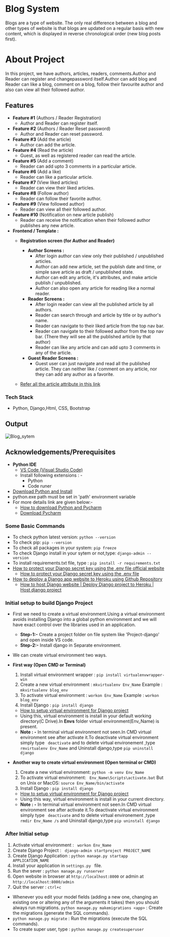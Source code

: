 # Blog System
Blogs are a type of website. The only real difference between a blog and other types of website is that blogs are updated on a regular basis with new content,
which is displayed in reverse chronological order (new blog posts first).

# About Project
In this project, we have authors, articles, readers, comments.Author and Reader can register and changepassword itself.Author can add blog and Reader can like a blog, comment on a blog, follow their favourite author and also can view all their followed author.

## Features
 - **Feature #1** (Authors / Reader Registration)
     -  Author and Reader can register itself.
 - **Feature #2** (Authors / Reader Reset password)
     - Author and Reader can reset password.
 - **Feature #3** (Add the article)
     - Author can add the article. 
 - **Feature #4** (Read the article)
     - Guest, as well as registered reader can read the article.
 - **Feature #5** (Add a comment)
    - Reader can add upto 3 comments in a particular article.
 - **Feature #6** (Add a like)
    - Reader can like a particular article.
 - **Feature #7** (View liked articles)
    - Reader can view their liked articles.
 - **Feature #8** (Follow author)
   - Reader can follow their favorite author.
 - **Feature #9** (View followed author)
   - Reader can view all their followed author.
 - **Feature #10** (Notification on new article publish)
   - Reader can receive the notification when their followed author publishes any new article.
 - **Frontend / Template :**
      -  **Registration screen (for Author and Reader)**
         - **Author Screens :**
            - After login author can view only their published / unpublished articles.
            - Author can add new article, set the publish date and time, or simple save article as draft / 
              unpublished state.
            - Author can edit any article, it's attributes, and make article publish / unpublished.
            - Author can also open any article for reading like a normal reader.
         - **Reader Screens :**
            - After login reader can view all the published article by all authors.
            - Reader can search through and article by title or by author's name.
            - Reader can navigate to their liked article from the top nav bar.
            - Reader can navigate to their followed author from the top nav bar. (There they will see all the 
               published article by that author)
            - Reader can like any article and can add upto 3 comments in any of the article.
          - **Guest Reader Screens :**
            - Guest user can just navigate and read all the published article. They can neither like / comment on 
              any article, nor they can add any author as a favorite.
   
   - [Refer all the article attribute in this link](https://betterprogramming.pub/5-habits-of-highly-ineffective-remote-workers-a9f5f87f3118)
     
### Tech Stack
 - Python, Django,Html, CSS, Bootstrap

## Output
![Blog_sytem](https://user-images.githubusercontent.com/72221154/147220820-4c1b9d94-4ddf-41f2-88a3-f7fa23cdab5a.png)

## Acknowledgements/Prerequisites
- **Python IDE**
   - [VS Code (Visual Studio Code)](https://code.visualstudio.com/docs/?dv=win)
   - Install following extensions : -
       - Python
       - Code runer
- [Download Python and Install](https://www.python.org/downloads/)
- python.exe path must be set in 'path' environment variable
- For more details link are given below:-
  - [How to download Python and Pycharm](https://www.youtube.com/watch?v=mbryl4MZJms&ab_channel=Telusko)
  - [Download Pycharm](https://www.jetbrains.com/pycharm/download/#section=windows)


### Some Basic Commands ###
- To check python latest version: `` python --version ``
- To check pip: `` pip --version `` 
- To check all packages in your system: `` pip freeze ``
- To check Django install in your sytem or not,type: `` django-admin --version ``
- To install requirements.txt file, type : ``pip install -r requirements.txt``
- [How to protect your Django secret key using the .env file official website](https://pypi.org/project/python-decouple/)
     - [How to protect your Django secret key using the .env file](https://www.youtube.com/watch?v=myqfTX9ZbTs&ab_channel=CodeBand)  
- [How to deploy a Django app website to Heroku using Github Repository](https://medium.com/@shashankmohabia/deploying-a-django-app-to-heroku-using-github-repository-319c04a11c1a)
     - [How to host Django website | Deploy Django project to Heroku | Host django project](https://www.youtube.com/watch?v=nGlMa4KRnmA&list=LL&index=3&ab_channel=CodeKeen)


### Initial setup to build Django Project ###
- First we need to create a virtual environment.Using a virtual environment avoids installing Django into a global python environment and we will have exact control over the libraries used in an application.
    - **Step-1:-** Create a project folder on file system like 'Project-django' and open inside VS code.
    - **Step-2:-** Install django in Separate environment.
- We can create virtual environment two ways.
- **First way (Open CMD or Terminal)**
    1. Install virtual environment wrapper :  `` pip install virtualenvwrapper-win ``
    2. Create a new virtual environment : `` mkvirtualenv Env_Name `` Example : ``mkvirtualenv blog_env``
    3. To activate virtual environment : `` workon Env_Name `` Example : ``workon blog_env``
    4. Install Django : `` pip install django ``
    - [How to setup virtual environment for Django project](https://www.youtube.com/watch?v=F_xWv0Q_dLE&ab_channel=GeekyShows)
    - Using this, virtual environment is install in your default working directory(C Drive).In **Envs** folder virtual environment(Env_Name) is present.
    - **Note : -** In terminal virtual environment not seen.In CMD virtual environment see after activate it.To deactivate virtual environment simply type `` deactivate`` and to delete virtual environement ,type ``rmvirtualenv Env_Name`` and Uninstall django,type ``pip uninstall django``
    
 - **Another way to create virtual environment (Open terminal or CMD)**
    1. Create a new virtual environment: `` python -m venv Env_Name ``
    2. To activate virtual environment: `` Env_Name\Scripts\activate.bat`` But on Unix or MacOS: ``source Env_Name/bin/activate`` 
    3. Install Django : `` pip install django ``
      - [How to setup virtual environment for Django project](https://www.youtube.com/watch?v=APOPm01BVrk&ab_channel=CoreySchafer)
      - Using this way, virtual environment is install in your current directory.
      - **Note : -** In terminal virtual environment not seen.In CMD virtual environment see after activate it.To deactivate virtual environment simply type `` deactivate`` and to delete virtual environement ,type ``rmdir Env_Name /s`` and Uninstall django,type ``pip uninstall django``

### After Initial setup ###
 1. Activate virtual environment : `` workon Env_Name``
 2. Create Django Project : `` django-admin startproject PROJECT_NAME``
 3. Create Django Application : `` python manage.py startapp APPLICATION_NAME ``
 4. Install your application in ``settings.py `` file.
 5. Run the sever : `` python manage.py runserver ``
 6. Open website in browser at ``http://localhost:8000`` or admin at ``http://localhost:8000/admin``
 7. Quit the server : ``ctrl+c``
 - Whenever you edit your model fields (adding a new one, changing an existing one or altering any of the arguments it takes) then you should always run migrations.
 ``python manage.py makemigrations <app>`` : Create the migrations (generate the SQL commands).
 - ``python manage.py migrate`` : Run the migrations (execute the SQL commands).
 - To create super user, type : ``python manage.py createsuperuser``




